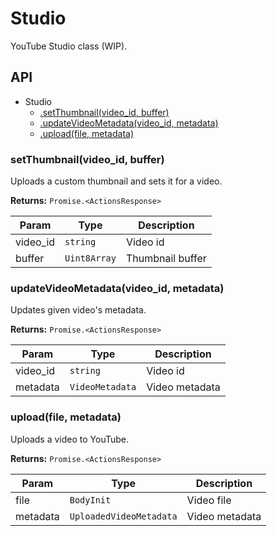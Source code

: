 # Studio

YouTube Studio class (WIP).

## API

* Studio 
  * [.setThumbnail(video_id, buffer)](#setthumbnail)
  * [.updateVideoMetadata(video_id, metadata)](#updatemetadata)
  * [.upload(file, metadata)](#upload)

<a name="setthumbnail"></a>
### setThumbnail(video_id, buffer)

Uploads a custom thumbnail and sets it for a video.

**Returns:** `Promise.<ActionsResponse>`

| Param | Type | Description |
| --- | --- | --- |
| video_id | `string` | Video id |
| buffer | `Uint8Array` | Thumbnail buffer |

<a name="updatemetadata"></a>
### updateVideoMetadata(video_id, metadata)

Updates given video's metadata.

**Returns:** `Promise.<ActionsResponse>`

| Param | Type | Description |
| --- | --- | --- |
| video_id | `string` | Video id |
| metadata | `VideoMetadata` | Video metadata |

<a name="upload"></a>
### upload(file, metadata)

Uploads a video to YouTube.

**Returns:** `Promise.<ActionsResponse>`

| Param | Type | Description |
| --- | --- | --- |
| file | `BodyInit` | Video file |
| metadata | `UploadedVideoMetadata` | Video metadata |